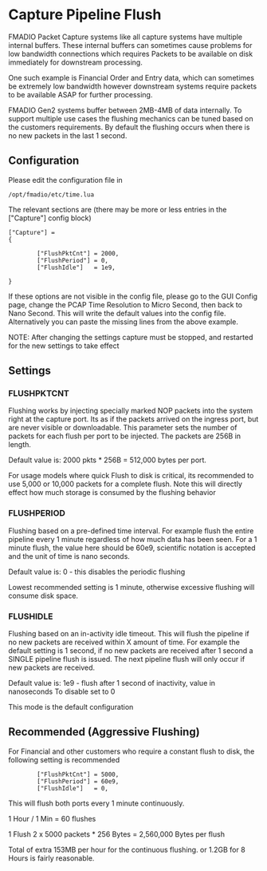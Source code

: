 # Capture Pipeline Flush

FMADIO Packet Capture systems like all capture systems have multiple internal buffers. These internal buffers can sometimes cause problems for low bandwidth connections which requires Packets to be available on disk immediately for downstream processing.

One such example is Financial Order and Entry data, which can sometimes be extremely low bandwidth however downstream systems require packets to be available ASAP for further processing.

FMADIO Gen2 systems buffer between 2MB-4MB of data internally. To support multiple use cases the flushing mechanics can be tuned based on the customers requirements. By default the flushing occurs when there is no new packets in the last 1 second.

## Configuration

Please edit the configuration file in

```text
/opt/fmadio/etc/time.lua 
```

The relevant sections are \(there may be more or less entries in the \["Capture"\] config block\)

```text
["Capture"] =
{

        ["FlushPktCnt"] = 2000,
        ["FlushPeriod"] = 0,
        ["FlushIdle"]   = 1e9,
        
}
```

If these options are not visible in the config file, please go to the GUI Config page, change the PCAP Time Resolution to Micro Second, then back to Nano Second. This will write the default values into the config file. Alternatively you can paste the missing lines from the above example.

NOTE: After changing the settings capture must be stopped, and restarted for the new settings to take effect

## Settings

### **FLUSHPKTCNT**

Flushing works by injecting specially marked NOP packets into the system right at the capture port. Its as if the packets arrived on the ingress port, but are never visible or downloadable. This parameter sets the number of packets for each flush per port to be injected. The packets are 256B in length.

Default value is: 2000 pkts \* 256B = 512,000 bytes per port.

For usage models where quick Flush to disk is critical, its recommended to use 5,000 or 10,000 packets for a complete flush. Note this will directly effect how much storage is consumed by the flushing behavior

### **FLUSHPERIOD**

Flushing based on a pre-defined time interval. For example flush the entire pipeline every 1 minute regardless of how much data has been seen. For a 1 minute flush, the value here should be 60e9, scientific notation is accepted and the unit of time is nano seconds.

Default value is: 0 - this disables the periodic flushing

Lowest recommended setting is 1 minute, otherwise excessive flushing will consume disk space.

### **FLUSHIDLE**

Flushing based on an in-activity idle timeout. This will flush the pipeline if no new packets are received within X amount of time. For example the default setting is 1 second, if no new packets are received after 1 second a SINGLE pipeline flush is issued. The next pipeline flush will only occur if new packets are received.

Default value is: 1e9 - flush after 1 second of inactivity, value in nanoseconds To disable set to 0

This mode is the default configuration

## Recommended \(Aggressive Flushing\)

For Financial and other customers who require a constant flush to disk, the following setting is recommended

```text
        ["FlushPktCnt"] = 5000,
        ["FlushPeriod"] = 60e9,
        ["FlushIdle"]   = 0,
```

This will flush both ports every 1 minute continuously.

1 Hour / 1 Min = 60 flushes

1 Flush 2 x 5000 packets \* 256 Bytes = 2,560,000 Bytes per flush

Total of extra 153MB per hour for the continuous flushing. or 1.2GB for 8 Hours is fairly reasonable.

